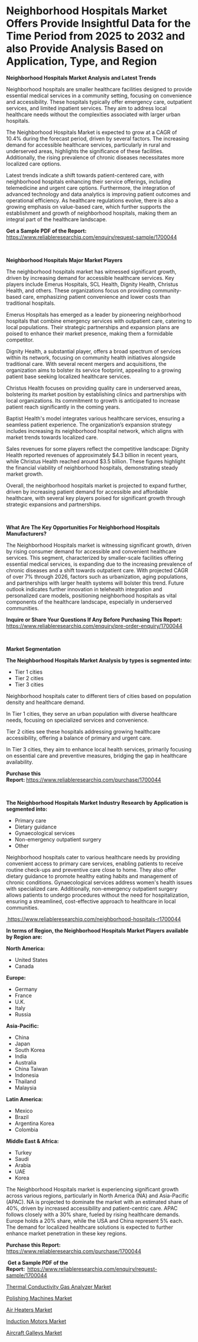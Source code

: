 <p><h1>Neighborhood Hospitals Market Offers Provide Insightful Data for the Time Period from 2025 to 2032 and also Provide Analysis Based on Application, Type, and Region</h1></p><p><strong>Neighborhood Hospitals Market Analysis and Latest Trends</strong></p>
<p><p>Neighborhood hospitals are smaller healthcare facilities designed to provide essential medical services in a community setting, focusing on convenience and accessibility. These hospitals typically offer emergency care, outpatient services, and limited inpatient services. They aim to address local healthcare needs without the complexities associated with larger urban hospitals.</p><p>The Neighborhood Hospitals Market is expected to grow at a CAGR of 10.4% during the forecast period, driven by several factors. The increasing demand for accessible healthcare services, particularly in rural and underserved areas, highlights the significance of these facilities. Additionally, the rising prevalence of chronic diseases necessitates more localized care options. </p><p>Latest trends indicate a shift towards patient-centered care, with neighborhood hospitals enhancing their service offerings, including telemedicine and urgent care options. Furthermore, the integration of advanced technology and data analytics is improving patient outcomes and operational efficiency. As healthcare regulations evolve, there is also a growing emphasis on value-based care, which further supports the establishment and growth of neighborhood hospitals, making them an integral part of the healthcare landscape.</p></p>
<p><strong>Get a Sample PDF of the Report:&nbsp;</strong> <a href="https://www.reliableresearchiq.com/enquiry/request-sample/1700044?utm_campaign=1896&utm_medium=2&utm_source=Github&utm_content=ia&utm_term=27032025&utm_id=neighborhood-hospitals">https://www.reliableresearchiq.com/enquiry/request-sample/1700044</a></p>
<p>&nbsp;</p>
<p><strong>Neighborhood Hospitals Major Market Players</strong></p>
<p><p>The neighborhood hospitals market has witnessed significant growth, driven by increasing demand for accessible healthcare services. Key players include Emerus Hospitals, SCL Health, Dignity Health, Christus Health, and others. These organizations focus on providing community-based care, emphasizing patient convenience and lower costs than traditional hospitals.</p><p>Emerus Hospitals has emerged as a leader by pioneering neighborhood hospitals that combine emergency services with outpatient care, catering to local populations. Their strategic partnerships and expansion plans are poised to enhance their market presence, making them a formidable competitor.</p><p>Dignity Health, a substantial player, offers a broad spectrum of services within its network, focusing on community health initiatives alongside traditional care. With several recent mergers and acquisitions, the organization aims to bolster its service footprint, appealing to a growing patient base seeking localized healthcare services.</p><p>Christus Health focuses on providing quality care in underserved areas, bolstering its market position by establishing clinics and partnerships with local organizations. Its commitment to growth is anticipated to increase patient reach significantly in the coming years.</p><p>Baptist Health's model integrates various healthcare services, ensuring a seamless patient experience. The organization’s expansion strategy includes increasing its neighborhood hospital network, which aligns with market trends towards localized care.</p><p>Sales revenues for some players reflect the competitive landscape: Dignity Health reported revenues of approximately $4.3 billion in recent years, while Christus Health reached around $3.5 billion. These figures highlight the financial viability of neighborhood hospitals, demonstrating steady market growth.</p><p>Overall, the neighborhood hospitals market is projected to expand further, driven by increasing patient demand for accessible and affordable healthcare, with several key players poised for significant growth through strategic expansions and partnerships.</p></p>
<p>&nbsp;</p>
<p><strong>What Are The Key Opportunities For Neighborhood Hospitals Manufacturers?</strong></p>
<p><p>The Neighborhood Hospitals market is witnessing significant growth, driven by rising consumer demand for accessible and convenient healthcare services. This segment, characterized by smaller-scale facilities offering essential medical services, is expanding due to the increasing prevalence of chronic diseases and a shift towards outpatient care. With projected CAGR of over 7% through 2026, factors such as urbanization, aging populations, and partnerships with larger health systems will bolster this trend. Future outlook indicates further innovation in telehealth integration and personalized care models, positioning neighborhood hospitals as vital components of the healthcare landscape, especially in underserved communities.</p></p>
<p><strong>Inquire or Share Your Questions If Any Before Purchasing This Report:</strong> <a href="https://www.reliableresearchiq.com/enquiry/pre-order-enquiry/1700044?utm_campaign=1896&utm_medium=2&utm_source=Github&utm_content=ia&utm_term=27032025&utm_id=neighborhood-hospitals">https://www.reliableresearchiq.com/enquiry/pre-order-enquiry/1700044</a></p>
<p>&nbsp;</p>
<p><strong>Market Segmentation</strong></p>
<p><strong>The Neighborhood Hospitals Market Analysis by types is segmented into:</strong></p>
<p><ul><li>Tier 1 cities</li><li>Tier 2 cities</li><li>Tier 3 cities</li></ul></p>
<p><p>Neighborhood hospitals cater to different tiers of cities based on population density and healthcare demand. </p><p>In Tier 1 cities, they serve an urban population with diverse healthcare needs, focusing on specialized services and convenience. </p><p>Tier 2 cities see these hospitals addressing growing healthcare accessibility, offering a balance of primary and urgent care. </p><p>In Tier 3 cities, they aim to enhance local health services, primarily focusing on essential care and preventive measures, bridging the gap in healthcare availability.</p></p>
<p><strong>Purchase this Report:&nbsp;</strong><a href="https://www.reliableresearchiq.com/purchase/1700044?utm_campaign=1896&utm_medium=2&utm_source=Github&utm_content=ia&utm_term=27032025&utm_id=neighborhood-hospitals">https://www.reliableresearchiq.com/purchase/1700044</a></p>
<p>&nbsp;</p>
<p><strong>The Neighborhood Hospitals Market Industry Research by Application is segmented into:</strong></p>
<p><ul><li>Primary care</li><li>Dietary guidance</li><li>Gynaecological services</li><li>Non-emergency outpatient surgery</li><li>Other</li></ul></p>
<p><p>Neighborhood hospitals cater to various healthcare needs by providing convenient access to primary care services, enabling patients to receive routine check-ups and preventive care close to home. They also offer dietary guidance to promote healthy eating habits and management of chronic conditions. Gynaecological services address women's health issues with specialized care. Additionally, non-emergency outpatient surgery allows patients to undergo procedures without the need for hospitalization, ensuring a streamlined, cost-effective approach to healthcare in local communities.</p></p>
<p><a href="https://www.reliableresearchiq.com/neighborhood-hospitals-r1700044?utm_campaign=1896&utm_medium=2&utm_source=Github&utm_content=ia&utm_term=27032025&utm_id=neighborhood-hospitals">&nbsp;https://www.reliableresearchiq.com/neighborhood-hospitals-r1700044</a></p>
<p><strong>In terms of Region, the Neighborhood Hospitals Market Players available by Region are:</strong></p>
<p>
    <p> <strong> North America: </strong>
        <ul>
            <li>United States</li>
            <li>Canada</li>
        </ul>
        </p> 
    <p> <strong> Europe: </strong>
        <ul>
            <li>Germany</li>
            <li>France</li>
            <li>U.K.</li>
            <li>Italy</li>
            <li>Russia</li>
        </ul>
        </p> 
    <p> <strong> Asia-Pacific: </strong>
        <ul>
            <li>China</li>
            <li>Japan</li>
            <li>South Korea</li>
            <li>India</li>
            <li>Australia</li>
            <li>China Taiwan</li>
            <li>Indonesia</li>
            <li>Thailand</li>
            <li>Malaysia</li>
        </ul>
        </p> 
    <p> <strong> Latin America: </strong>
        <ul>
            <li>Mexico</li>
            <li>Brazil</li>
            <li>Argentina Korea</li>
            <li>Colombia</li>
        </ul>
        </p> 
    <p> <strong> Middle East & Africa: </strong>
        <ul>
            <li>Turkey</li>
            <li>Saudi</li>
            <li>Arabia</li>
            <li>UAE</li>
            <li>Korea</li>
        </ul>
    </p>
    </p>
<p><p>The Neighborhood Hospitals market is experiencing significant growth across various regions, particularly in North America (NA) and Asia-Pacific (APAC). NA is projected to dominate the market with an estimated share of 40%, driven by increased accessibility and patient-centric care. APAC follows closely with a 30% share, fueled by rising healthcare demands. Europe holds a 20% share, while the USA and China represent 5% each. The demand for localized healthcare solutions is expected to further enhance market penetration in these key regions.</p></p>
<p><strong>Purchase this Report: </strong><a href="https://www.reliableresearchiq.com/purchase/1700044?utm_campaign=1896&utm_medium=2&utm_source=Github&utm_content=ia&utm_term=27032025&utm_id=neighborhood-hospitals">https://www.reliableresearchiq.com/purchase/1700044</a></p>
<p>&nbsp;<strong>Get a Sample PDF of the Report:&nbsp;&nbsp;</strong><a href="https://www.reliableresearchiq.com/enquiry/request-sample/1700044?utm_campaign=1896&utm_medium=2&utm_source=Github&utm_content=ia&utm_term=27032025&utm_id=neighborhood-hospitals">https://www.reliableresearchiq.com/enquiry/request-sample/1700044</a></p>
<p><strong></strong></p>
<p><p><a href="https://github.com/yosenadhler/Market-Research-Report-List-1/blob/main/thermal-conductivity-gas-analyzer-market.md?utm_campaign=1896&utm_medium=2&utm_source=Github&utm_content=ia&utm_term=27032025&utm_id=neighborhood-hospitals">Thermal Conductivity Gas Analyzer Market</a></p><p><a href="https://www.linkedin.com/pulse/polishing-machines-market-report-mines-projected-cagr-83-providing-kfoxe?utm_campaign=1896&utm_medium=2&utm_source=Github&utm_content=ia&utm_term=27032025&utm_id=neighborhood-hospitals">Polishing Machines Market</a></p><p><a href="https://www.linkedin.com/pulse/future-outlook-air-heaters-market-20252032-cagr-132-eavan-research-xqs7e?utm_campaign=1896&utm_medium=2&utm_source=Github&utm_content=ia&utm_term=27032025&utm_id=neighborhood-hospitals">Air Heaters Market</a></p><p><a href="https://github.com/artussavasrv/Market-Research-Report-List-1/blob/main/induction-motors-market.md?utm_campaign=1896&utm_medium=2&utm_source=Github&utm_content=ia&utm_term=27032025&utm_id=neighborhood-hospitals">Induction Motors Market</a></p><p><a href="https://www.linkedin.com/pulse/global-aircraft-galleys-market-trends-analysis-future-growth-zudze?utm_campaign=1896&utm_medium=2&utm_source=Github&utm_content=ia&utm_term=27032025&utm_id=neighborhood-hospitals">Aircraft Galleys Market</a></p></p>